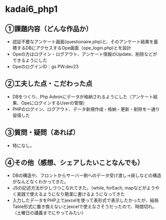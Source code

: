 # kadai6_php1
## ①課題内容（どんな作品か）
- 認証不要なアンケート画面(questionaire.php)と、そのアンケート結果を蓄積するDBにアクセスするOpe画面（ope_login.php)とを設計
- Opeの方はログイン・ログアウト、アンケート情報のUpdate、削除などができるようにした
- OpeのログインID：gs PW:dev23

## ②工夫した点・こだわった点
- DBをつくり、Php Adminにデータが格納されるようにした（アンケート結果、OpeにログインするUserの管理）
- PHPのログイン、ログアウト、データ新規作成・格納・更新・削除を一通り習得した
  
## ③質問・疑問（あれば）
- 特になし。

## ④その他（感想、シェアしたいことなんでも）
- DBの構造や、フロントからサーバー側へのデータ受け渡し→戻しなどの構造がなんとなくわかってきた。
- JSの記述方法が少しづつこなれてきた。（while, forEach, mapなどがようやく実践で使えるようになり簡潔に書けるようになってきた
- 入力したデータをPHP上でjexcelを使って表形式で表示したかったが、結局Table形式に置き換えないとjexcelで使えなさそうだったので、時間切れ。（土曜日の講義までにやってみたい）
